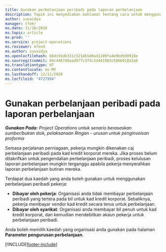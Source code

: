```yaml
---
title: Gunakan perbelanjaan peribadi pada laporan perbelanjaan
description: Topik ini menyediakan maklumat tentang cara untuk menggunakan perbelanjaan peribadi yang ditanggung oleh pekerja semasa melakukan perjalanan bagi tujuan perniagaan.
author: suvaidya
manager: tfehr
ms.date: 11/18/2020
ms.topic: article
ms.prod: ''
ms.service: project-operations
ms.reviewer: kfend
ms.author: suvaidya
ms.openlocfilehash: 68dc91db331c5214b5d0ad1109fa4e9bd9d0918e
ms.sourcegitcommit: 04c446746aad97fc3f4c3d441983c586b918a3a6
ms.translationtype: HT
ms.contentlocale: ms-MY
ms.lasthandoff: 12/11/2020
ms.locfileid: "4727994"
---
```

# <a name="work-with-personal-expenses-on-an-expense-report"></a>Gunakan perbelanjaan peribadi pada laporan perbelanjaan

_**Gunakan Pada:** Project Operations untuk senario berasaskan sumber/bukan stok, pelaksanaan Ringan - urusan untuk penginvoisan proforma_

Semasa perjalanan perniagaan, pekerja mungkin dikenakan caj perbelanjaan peribadi pada kad kredit korporat mereka. Jika proses belum ditakrifkan untuk pengendalian perbelanjaan peribadi, proses kelulusan laporan perbelanjaan mungkin terganggu apabila pekerja menyerahkan laporan perbelanjaan butiran mereka.

Terdapat dua kaedah yang anda boleh gunakan untuk menggunakan perbelanjaan peribadi pekerja:

  - **Dibayar oleh pekerja**: Organisasi anda tidak membayar perbelanjaan peribadi yang tertera pada bil untuk kad kredit korporat. Sebaliknya, pekerja membayar vendor kad kredit secara terus untuk perbelanjaan. 
  - **Dibayar oleh syarikat**: Organisasi anda membayar bil penuh untuk kad kredit korporat, dan kemudian mendebitkan akaun pekerja untuk perbelanjaan peribadi.

Anda boleh memilih kaedah yang organisasi anda gunakan pada halaman **Parameter pengurusan perbelanjaan**.


[!INCLUDE[footer-include](../includes/footer-banner.md)]